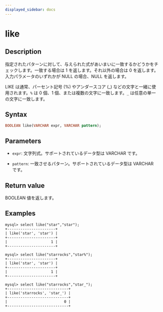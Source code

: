 ```yaml
---
displayed_sidebar: docs
---
```


# like

## Description

指定されたパターンに対して、与えられた式があいまいに一致するかどうかをチェックします。一致する場合は 1 を返します。それ以外の場合は 0 を返します。入力パラメータのいずれかが NULL の場合、NULL を返します。

LIKE は通常、パーセント記号 (%) やアンダースコア (_) などの文字と一緒に使用されます。`%` は 0 個、1 個、または複数の文字に一致します。`_` は任意の単一の文字に一致します。

## Syntax

```Haskell
BOOLEAN like(VARCHAR expr, VARCHAR pattern);
```

## Parameters

- `expr`: 文字列式。サポートされているデータ型は VARCHAR です。

- `pattern`: 一致させるパターン。サポートされているデータ型は VARCHAR です。

## Return value

BOOLEAN 値を返します。

## Examples

```Plain Text
mysql> select like("star","star");
+----------------------+
| like('star', 'star') |
+----------------------+
|                    1 |
+----------------------+

mysql> select like("starrocks","star%");
+----------------------+
| like('star', 'star') |
+----------------------+
|                    1 |
+----------------------+

mysql> select like("starrocks","star_");
+----------------------------+
| like('starrocks', 'star_') |
+----------------------------+
|                          0 |
+----------------------------+
```